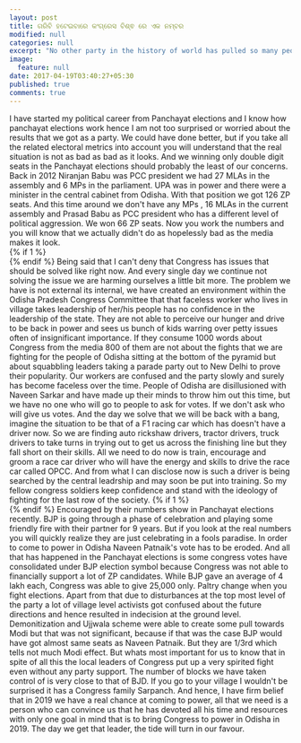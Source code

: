 ```yaml
---
layout: post
title: ଗରିବି ହଟେଇବାରେ କଂଗ୍ରେସ ବିଶ୍ଵ ରେ ଏକ ନମ୍ବର
modified: null
categories: null
excerpt: "No other party in the history of world has pulled so many people out of poverty as Congress did under Manmohan Singh and all that due to just one scheme that is MNREGS."
image:
  feature: null
date: 2017-04-19T03:40:27+05:30
published: true
comments: true
---
```


I have started my political career from Panchayat elections and I know how panchayat elections work hence I am not too surprised or worried about the results that we got as a party. We could have done better, but if you take all the related electoral metrics into account you will understand that the real situation is not as bad as bad as it looks. And we winning only double digit seats in the Panchayat elections should probably the least of our concerns. Back in 2012 Niranjan Babu was PCC president we had 27 MLAs in the assembly and 6 MPs in the parliament. UPA was in power and there were a minister in the central cabinet from Odisha. With that position we got 126 ZP seats. And this time around we don't have any MPs , 16 MLAs in the current assembly and Prasad Babu as PCC president who has a different level of political aggression. We won 66 ZP seats. Now you work the numbers and you will know that we actually didn't do as hopelessly bad as the media makes it look.   
{% if 1 %}
<br>
{% endif %}
Being said that I can't deny that Congress has issues that should be solved like right now. And every single day we continue not solving the issue we are harming ourselves a little bit more. The problem we have is not external its internal, we have created an environment within the Odisha Pradesh Congress Committee that that faceless worker who lives in village takes leadership of her/his people has no confidence in the leadership of the state. They are not able to perceive our hunger and drive to be back in power and sees us bunch of kids warring over petty issues often of insignificant importance. If they consume 1000 words about Congress from the media 800 of them are not about the fights that we are fighting for the people of Odisha sitting at the bottom of the pyramid but about squabbling leaders taking a parade party out to New Delhi to prove their popularity. Our workers are confused and the party slowly and surely has become faceless over the time. People of Odisha are disillusioned with Naveen Sarkar and have made up their minds to throw him out this time, but we have no one who will go to people to ask for votes. If we don't ask who will give us votes. And the day we solve that we will be back with a bang, imagine the situation to be that of a F1 racing car which has doesn't have a driver now. So we are finding auto rickshaw drivers, tractor drivers, truck drivers to take turns in trying out to get us across the finishing line but they fall short on their skills. All we need to do now is train, encourage and groom a race car driver who will have the energy and skills to drive the race car called OPCC. And from what I can disclose now is such a driver is being searched by the central leadrship and may soon be put into training. So my fellow congress soldiers keep confidence and stand with the ideology of fighting for the last row of the society.
{% if 1 %}
<br>
{% endif %}
Encouraged by their numbers show in Panchayat elections recently. BJP is going through a phase of celebration and playing some friendly fire with their partner for 9 years. But if you look at the real numbers you will quickly realize they are just celebrating in a fools paradise. In order to come to power in Odisha Naveen Patnaik's vote has to be eroded. And all that has happened in the Panchayat elections is some congress votes have consolidated under BJP election symbol because Congress was not able to financially support a lot of ZP candidates. While BJP gave an average of 4 lakh each, Congress was able to give 25,000 only. Paltry change when you fight elections. Apart from that due to disturbances at the top most level of the party a lot of village level activists got confused about the future directions and hence resulted in indecision at the ground level. Demonitization and Ujjwala scheme were able to create some pull towards Modi but that was not significant, because if that was the case BJP would have got almost same seats as Naveen Patnaik. But they are 1/3rd which tells not much Modi effect. But whats most important for us to know that in spite of all this the local leaders of Congress put up a very spirited fight even without any party support. The number of blocks we have taken control of is very close to that of BJD. If you go to your village I wouldn't be surprised it has a Congress family Sarpanch. And hence, I have firm belief that in 2019 we have a real chance at coming to power, all that we need is a person who can convince us that he has devoted all his time and resources with only one goal in mind that is to bring Congress to power in Odisha in 2019. The day we get that leader, the tide will turn in our favour.
